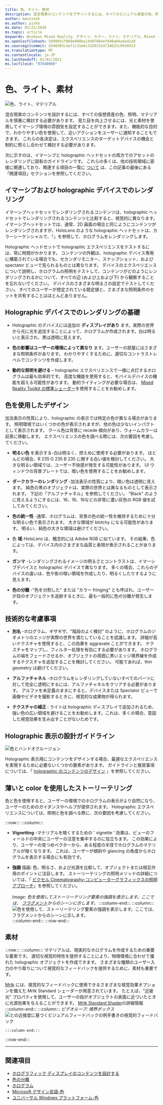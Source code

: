 ```yaml
---
title: 色、ライト、素材
description: 混合現実のコンテンツをデザインするには、すべてのビジュアル資産の色、照明、素材を慎重に検討する必要があります。
author: mavitazk
ms.author: pinkb
ms.date: 03/21/2018
ms.topic: article
keywords: Windows Mixed Reality、デザイン、カラー、ライト、マテリアル、Mixed reality ヘッドセット、windows mixed reality ヘッドセット、virtual reality ヘッドセット、HoloLens、MRTK、Mixed Reality Toolkit
ms.openlocfilehash: 5d99941f068e808ba14d97084ef840a66aded2a9
ms.sourcegitcommit: d340303cda71c31e6c3320231473d623c0930d33
ms.translationtype: MT
ms.contentlocale: ja-JP
ms.lasthandoff: 01/01/2021
ms.locfileid: "97848060"
---
```

# <a name="color-light-and-materials"></a>色、ライト、素材

![色、ライト、マテリアル](images/RemoteRendering.jpg)

混合現実のコンテンツを設計するには、すべての仮想資産の色、照明、マテリアルを慎重に検討する必要があります。 見た目を向上させるには、光と素材を使用してイマーシブ環境の雰囲気を設定することができます。また、機能的な目的で、わかりやすい色を使用して、近いアクションをユーザーに通知することもできます。 これらの各決定は、エクスペリエンスのターゲットデバイスの機会と制約に照らし合わせて検討する必要があります。

次に示すのは、イマーシブと holographic ヘッドセットの両方でのアセットのレンダリングに固有のガイドラインです。 これらの多くは、他の技術領域に密接に関連しており、関連する項目の一覧に [ついて](color-light-and-materials.md#see-also) は、この記事の最後にある「関連項目」セクションを参照してください。

## <a name="rendering-on-immersive-vs-holographic-devices"></a>イマーシブおよび holographic デバイスでのレンダリング

イマーシブヘッドセットでレンダリングされるコンテンツは、holographic ヘッドセットでレンダリングされるコンテンツと比較すると、視覚的に異なります。 イマーシブヘッドセットでは、通常、2D 画面の場合と同じようにコンテンツがレンダリングされますが、HoloLens のような holographic ヘッドセットは、カラーシーケンシャルで、「」を参照して、ホログラムをレンダリングします。

Holographic ヘッドセットで holographic エクスペリエンスをテストするには、常に時間がかかります。 コンテンツの外観は、holographic デバイス専用に構築されている場合でも、セカンダリモニター、スナップショット、および spectator ビューで見られるものとは異なります。 デバイスのエクスペリエンスについて説明し、ホログラムの照明をテストして、コンテンツがどのようにレンダリングされるかについて、すべての辺 (および上および下) から観察することを忘れないでください。 デバイスのさまざまな明るさの設定でテストしてください。 すべてのユーザーが想定されている既定値と、さまざまな照明条件のセットを共有することはほとんどありません。

## <a name="fundamentals-of-rendering-on-holographic-devices"></a>Holographic デバイスでのレンダリングの基礎

* Holographic のデバイスには追加の **ディスプレイがあり** ます。実際の世界から光に光を追加することによって、ホログラムが作成されます。白は明るいと表示され、黒は透明に見えます。

* **色の影響はユーザーの環境によって異なり** ます。ユーザーの部屋にはさまざまな照明条件があります。 わかりやすくするために、適切なコントラストレベルでコンテンツを作成します。

* **動的な照明を避ける** – holographic エクスペリエンスで一様に点灯するホログラムは最も効率的です。 高度な機能を使用すると、モバイルデバイスの機能を超える可能性があります。 動的ライティングが必要な場合は、 [Mixed Reality Toolkit の標準シェーダー](https://github.com/microsoft/MixedRealityToolkit-Unity/blob/mrtk_release/Documentation/README_MRTKStandardShader.md)を使用することをお勧めします。 

## <a name="designing-with-color"></a>色を使用したデザイン

加法表示の性質により、holographic の表示では特定の色が異なる場合があります。 照明環境ではいくつかの色が表示されますが、他の色は少ないインパクトとして表示されます。 クール色は背景に recede 傾向があり、ウォームカラーは前景に移動します。 エクスペリエンスの色を調べる際には、次の要因を考慮してください。

* **明るい色** を表示する-白は明るく、控えめに使用する必要があります。 ほとんどの場合、R 235 G 235 B 235 に関する白い値を検討してください。 大きな明るい領域では、ユーザー不快感が発生する可能性があります。 UI ウィンドウの背景プレートでは、暗い色を使用することをお勧めします。

* **ダークカラーのレンダリング** -加法表示の性質により、暗い色は透明に見えます。 純色の黒のオブジェクトは、実際の世界とは異なるものとして表示されます。 下記の「アルファチャネル」を参照してください。 "Black" のように見えるようにするには、16、16、16などの非常に濃い灰色の RGB 値を試してみてください。

* **色の統一性** -通常、ホログラムは、背景の色の統一性を維持するために十分な明るい色で表示されます。 大きな領域が blotchy になる可能性があります。 明るい、純色の大きな領域は避けてください。

* 色 **域**-HoloLens は、概念的には Adobe RGB に似ています。 その結果、色によっては、デバイス内のさまざまな品質と表現が表示されることがあります。

* **ガンマ** -レンダリングされるイメージの明るさとコントラストは、イマーシブデバイスと holographic デバイスで異なります。 多くの場合、これらのデバイスの違いは、色や影の暗い領域を作成したり、明るくしたりするように見えます。

* **色の分離** -"色を分割した" または "カラー fringing" とも呼ばれ、ユーザーが目のオブジェクトを追跡するときに、最も一般的に色の分離が発生します。

## <a name="technical-considerations"></a>技術的な考慮事項

* **別名** -ホログラム、ギザギザ、"階段のよく検討" のように、ホログラムのジオメトリのエッジが実際の世界を満たしていることを認識します。 詳細が高いテクスチャを使用すると、この効果を aggravate ことができます。 テクスチャをマップし、フィルター処理を有効にする必要があります。 ホログラムの端をフェードさせるか、オブジェクトの周囲に黒いエッジ境界線を作成するテクスチャを追加することを検討してください。 可能であれば、thin geometry は避けてください。

* **アルファチャネル** -ホログラムをレンダリングしていないすべてのパーツに対して完全に透明にするには、アルファチャネルをクリアする必要があります。 アルファを未定義のままにすると、デバイスまたは Spectator ビューで画像やビデオを撮影するときに、視覚的な成果物が得られます。

* **テクスチャの補正** : ライトは holographic ディスプレイで追加されるため、強い色の広い領域を避けることをお勧めします。これは、多くの場合、意図した視覚効果を生み出すことがないためです。

## <a name="design-guidelines-for-holographic-display"></a>Holographic 表示の設計ガイドライン

![色とハンドオクルージョン](images/color_handocclusion.jpg)

Holographic 表示用にコンテンツをデザインする場合、最適なエクスペリエンスを実現するために必要ないくつかの要素があります。 ガイドラインと推奨事項については、「 [holographic のコンテンツのデザイン](designing-content-for-holographic-display.md) 」を参照してください。

## <a name="storytelling-with-light-and-color"></a>薄いと color を使用したストーリーテリング

色と色を使用すると、ユーザーの環境でのホログラムの表示がより自然になり、ユーザーのためのガイダンスやヘルプが提供されます。 Holographic エクスペリエンスについては、照明と色を調べる際に、次の要因を考慮してください。

:::row:::
    :::column:::
* **Vignetting** -マテリアルを暗くするための ' vignette ' 効果は、ビューのフィールドの中央にユーザーの注意を集中するのに役立ちます。 この効果により、ユーザーの見つめベクターから、ある程度の半径でホログラムのマテリアルが暗くなります。 これは、ユーザーが傾斜や glancing の角度からホログラムを表示する場合にも有効です。

* **強調** 描画: 色、明るさ、および光源を比較して、オブジェクトまたは相互作用のポイントに注目します。 ストーリーテリングの照明メソッドの詳細については、「 [ピクセル Cinematography-コンピューターグラフィックスの照明アプローチ](http://media.siggraph.org/education/cgsource/Archive/ConfereceCourses/S96/course30.pdf)」を参照してください。<br>
        <br>
        *Image: 色を使用してストーリーテリング要素の強調を表示します。ここでは、 [フラグメント](https://www.microsoft.com/p/fragments/9nblggh5ggm8)からのシーンに示します。*
    :::column-end:::
        :::column:::
        ![色を使用して、ストーリーテリング要素の強調を表示します。ここでは、フラグメントからのシーンに示します。](images/640px-fragments.jpg)<br>
    :::column-end:::
:::row-end:::

## <a name="materials"></a>素材

:::row:::
    :::column:::
マテリアルは、現実的なホログラムを作成するための重要な要素です。 適切な視覚的特性を提供することにより、物理環境に合わせて優れた holographic オブジェクトを作成できます。 さまざまな種類のユーザー入力のやり取りについて視覚的なフィードバックを提供するために、素材も重要です。  

[Mrtk](https://github.com/Microsoft/MixedRealityToolkit-Unity) には、視覚的なフィードバックに使用できるさまざまな視覚効果オプションを備えた Mrtk Standard シェーダーが用意されています。 たとえば、"近接光" プロパティを使用して、ユーザーの指がオブジェクトの表面に近づいたときに光源効果を与えることができます。 [Mrtk Standard Shader](https://microsoft.github.io/MixedRealityToolkit-Unity/Documentation/README_MRTKStandardShader.html)の詳細情報
    :::column-end:::
        :::column:::
    *ビデオループ: 境界ボックス* 
     ![ との近接度に基づくビジュアルフィードバックの例手書きの視覚的フィードバック](images/HoloLens2_Proximity.gif)

    :::column-end:::
:::row-end:::
<br>

---

## <a name="see-also"></a>関連項目
* [ホログラフィック ディスプレイのコンテンツを設計する](designing-content-for-holographic-display.md)
* [色の分離](../develop/platform-capabilities-and-apis/hologram-stability.md#color-separation)
* [ホログラム](../discover/hologram.md)
* [Microsoft デザイン言語-色](https://www.microsoft.com/design/color)
* [ユニバーサル Windows プラットフォーム-色](https://docs.microsoft.com/windows/uwp/style/color)
